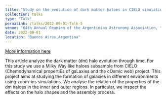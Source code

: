 ```yaml
---
title: "Study on the evolution of dark matter haloes in CIELO simulations"
collection: talks
type: "Talk"
permalink: /talks/2022-09-01-Talk-5
venue: "64th Annual Reunion of the Argentinian Astronomy Association, "
date: 2022-09-01
location: "Buenos Aires,Argentina"
---
```


[More information here](https://www.fisica.org.ar/2022/05/05/64a-reunion-anual-de-la-asociacion-argentina-de-astronomia-primera-circular/)

This article analyze the dark matter (dm) halo evolution through time. For this study we use a Milky Way like haloes subsample from CIELO (ChemodynamIcal propertiEs of gaLaxies and the cOsmic web) project. This project aims at studying the formation of galaxies in different environments using zoom-ins simulations. We analyse the relation of the properties of the dm haloes in the inner and outer regions. In particular, we inspect the effects on the halo shapes and the assembly process.
